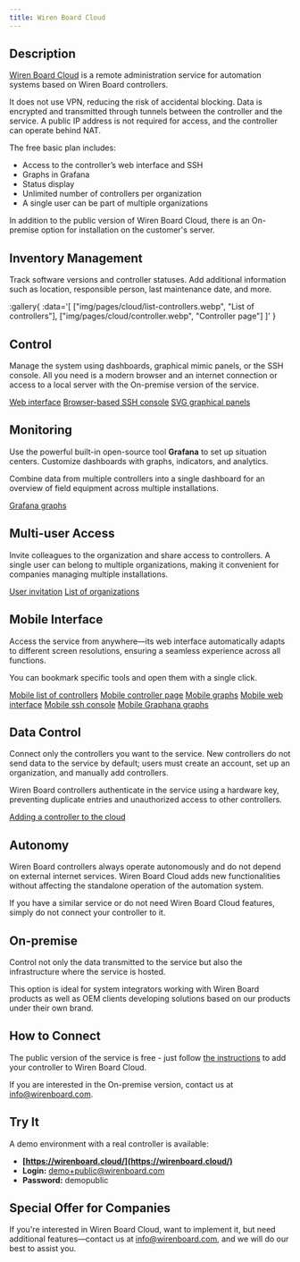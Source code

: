 ```yaml
---
title: Wiren Board Cloud
---
```


## Description  
[Wiren Board Cloud](https://wirenboard.cloud/) is a remote administration service for automation systems based on Wiren Board controllers.  

It does not use VPN, reducing the risk of accidental blocking. Data is encrypted and transmitted through tunnels between the controller and the service. A public IP address is not required for access, and the controller can operate behind NAT.  

The free basic plan includes:  
- Access to the controller’s web interface and SSH  
- Graphs in Grafana  
- Status display  
- Unlimited number of controllers per organization  
- A single user can be part of multiple organizations  

In addition to the public version of Wiren Board Cloud, there is an On-premise option for installation on the customer's server.  

## Inventory Management  
Track software versions and controller statuses. Add additional information such as location, responsible person, last maintenance date, and more.  

:gallery{
    :data='[
        ["img/pages/cloud/list-controllers.webp", "List of controllers"],
        ["img/pages/cloud/controller.webp", "Controller page"]
    ]'
}

## Control  
Manage the system using dashboards, graphical mimic panels, or the SSH console. All you need is a modern browser and an internet connection or access to a local server with the On-premise version of the service.  

[Web interface](public/img/pages/cloud/dashboard.webp)
[Browser-based SSH console](public/img/pages/cloud/console.webp)
[SVG graphical panels](public/img/pages/cloud/electrical-dashboard.webp)

## Monitoring  
Use the powerful built-in open-source tool **Grafana** to set up situation centers. Customize dashboards with graphs, indicators, and analytics.  

Combine data from multiple controllers into a single dashboard for an overview of field equipment across multiple installations.  

[Grafana graphs](public/img/pages/cloud/graphana.webp)

## Multi-user Access  
Invite colleagues to the organization and share access to controllers. A single user can belong to multiple organizations, making it convenient for companies managing multiple installations.  

[User invitation](public/img/pages/cloud/invite-org.webp)
[List of organizations](public/img/pages/cloud/organizations.webp)

## Mobile Interface  
Access the service from anywhere—its web interface automatically adapts to different screen resolutions, ensuring a seamless experience across all functions.  

You can bookmark specific tools and open them with a single click.  

[Mobile list of controllers](public/img/pages/cloud/mobile-list-controllers.webp)
[Mobile controller page](public/img/pages/cloud/mobile-controller.webp)
[Mobile graphs](public/img/pages/cloud/mobile-graphs.webp)
[Mobile web interface](public/img/pages/cloud/mobile-dashboard.webp)
[Mobile ssh console](public/img/pages/cloud/mobile-console.webp)
[Mobile Graphana graphs](public/img/pages/cloud/mobile-graphana.webp)

## Data Control  
Connect only the controllers you want to the service. New controllers do not send data to the service by default; users must create an account, set up an organization, and manually add controllers.  

Wiren Board controllers authenticate in the service using a hardware key, preventing duplicate entries and unauthorized access to other controllers.  

[Adding a controller to the cloud](public/img/pages/cloud/mobile-graphana.webp)

## Autonomy  
Wiren Board controllers always operate autonomously and do not depend on external internet services. Wiren Board Cloud adds new functionalities without affecting the standalone operation of the automation system.  

If you have a similar service or do not need Wiren Board Cloud features, simply do not connect your controller to it.  

## On-premise  
Control not only the data transmitted to the service but also the infrastructure where the service is hosted.  

This option is ideal for system integrators working with Wiren Board products as well as OEM clients developing solutions based on our products under their own brand.  

## How to Connect  
The public version of the service is free - just follow [the instructions](https://wirenboard.com/wiki/Wiren_Board_Cloud) to add your controller to Wiren Board Cloud.  

If you are interested in the On-premise version, contact us at [info@wirenboard.com](mailto:info@wirenboard.com).  

## Try It  
A demo environment with a real controller is available:  

- **[https://wirenboard.cloud/](https://wirenboard.cloud/)**
- **Login:** demo+public@wirenboard.com  
- **Password:** demopublic  

## Special Offer for Companies  
If you're interested in Wiren Board Cloud, want to implement it, but need additional features—contact us at [info@wirenboard.com](mailto:info@wirenboard.com), and we will do our best to assist you.
